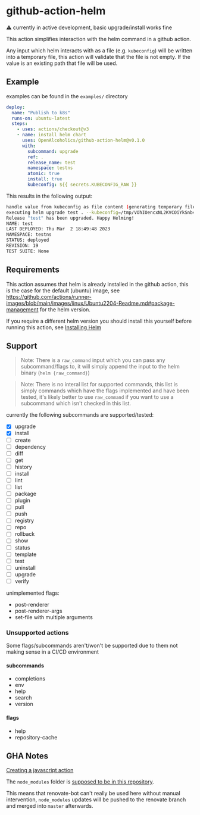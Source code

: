 # github-action-helm

:warning: currently in active development, basic upgrade/install works fine

This action simplifies interaction with the helm command in a github action.

Any input which helm interacts with as a file (e.g. `kubeconfig`) will be written into a temporary file, this action will validate that the file is not empty. If the value is an existing path that file will be used.

## Example

examples can be found in the `examples/` directory

```yaml
deploy:
  name: "Publish to k8s"
  runs-on: ubuntu-latest
  steps:
    - uses: actions/checkout@v3
    - name: install helm chart
      uses: OpenAlcoholics/github-action-helm@v0.1.0
      with:
        subcommand: upgrade
        ref: .
        release_name: test
        namespace: testns
        atomic: true
        install: true
        kubeconfig: ${{ secrets.KUBECONFIG_RAW }}
```

This results in the following output:

```bash
handle value from kubeconfig as file content (generating temporary file)
executing helm upgrade test . --kubeconfig=/tmp/VOhIOencxNL2KVCOiYkSnb46aNspaicSs1iEdRnmxtUIlQ6qbPFWBZ74DrAk8Box --namespace=testns --output=table --timeout=5m0s
Release "test" has been upgraded. Happy Helming!
NAME: test
LAST DEPLOYED: Thu Mar  2 18:49:48 2023
NAMESPACE: testns
STATUS: deployed
REVISION: 19
TEST SUITE: None

```


## Requirements

This action assumes that helm is already installed in the github action, this is the case for the default (ubuntu) image, see https://github.com/actions/runner-images/blob/main/images/linux/Ubuntu2204-Readme.md#package-management for the helm version.

If you require a different helm version you should install this yourself before running this action, see [Installing Helm](https://helm.sh/docs/intro/install/)

## Support

> Note: There is a `raw_command` input which you can pass any subcommand/flags to, it will simply append the input to the helm binary (`helm {raw_command}`)

> Note: There is no interal list for supported commands, this list is simply commands which have the flags implemented and have been tested, it's likely better to use `raw_command` if you want to use a subcommand which isn't checked in this list.

currently the following subcommands are supported/tested:

- [x] upgrade
- [x] install
- [ ] create
- [ ] dependency
- [ ] diff
- [ ] get
- [ ] history
- [ ] install
- [ ] lint
- [ ] list
- [ ] package
- [ ] plugin
- [ ] pull
- [ ] push
- [ ] registry
- [ ] repo
- [ ] rollback
- [ ] show
- [ ] status
- [ ] template
- [ ] test
- [ ] uninstall
- [ ] upgrade
- [ ] verify

unimplemented flags:

- post-renderer
- post-renderer-args
- set-file with multiple arguments

### Unsupported actions

Some flags/subcommands aren't/won't be supported due to them not making sense in a CI/CD environment


#### subcommands

- completions
- env
- help
- search
- version

#### flags

- help
- repository-cache

## GHA Notes

[Creating a javascript action](https://docs.github.com/en/actions/creating-actions/creating-a-javascript-action)

The `node_modules` folder is [supposed to be in this repository](https://docs.github.com/en/actions/creating-actions/creating-a-javascript-action#commit-tag-and-push-your-action-to-github).

This means that renovate-bot can't really be used here without manual intervention, `node_modules` updates will be pushed to the renovate branch and merged into `master` afterwards.
